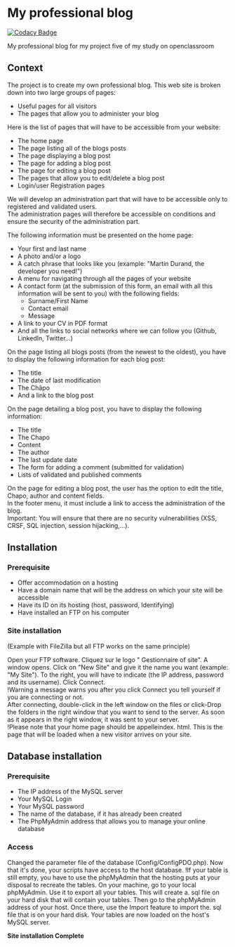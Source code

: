 # My professional blog

[![Codacy Badge](https://api.codacy.com/project/badge/Grade/93291baa746f45d7ae67a5859936cd8f)](https://app.codacy.com/app/michaelgtfr/my_professional_blog?utm_source=github.com&utm_medium=referral&utm_content=michaelgtfr/my_professional_blog&utm_campaign=Badge_Grade_Settings)

My professional blog for my project five of my study on openclassroom

## Context

The project is to create my own professional blog. This web site is broken down into two large groups of pages:

  * Useful pages for all visitors  
  * The pages that allow you to administer your blog  
  
Here is the list of pages that will have to be accessible from your website:
  
* The home page  
* The page listing all of the blogs posts  
* The page displaying a blog post  
* The page for adding a blog post  
* The page for editing a blog post  
* The pages that allow you to edit/delete a blog post  
* Login/user Registration pages  
  
We will develop an administration part that will have to be accessible only to registered and validated users.  
The administration pages will therefore be accessible on conditions and ensure the security of the administration part.  

The following information must be presented on the home page:  

* Your first and last name  
* A photo and/or a logo  
* A catch phrase that looks like you (example: "Martin Durand, the developer you need!")  
* A menu for navigating through all the pages of your website  
* A contact form (at the submission of this form, an email with all this information will be sent to you) with the following fields:       
  * Surname/First Name    
  * Contact email  
  * Message   
* A link to your CV in PDF format  
* And all the links to social networks where we can follow you (Github, LinkedIn, Twitter...)  

On the page listing all blogs posts (from the newest to the oldest), you have to display the following information for each blog post:  

* The title  
* The date of last modification  
* The Châpo  
* And a link to the blog post  
  
On the page detailing a blog post, you have to display the following information:  

* The title  
* The Chapo  
* Content  
* The author  
* The last update date  
* The form for adding a comment (submitted for validation)  
* Lists of validated and published comments  
  
On the page for editing a blog post, the user has the option to edit the title, Chapo, author and content fields.  
In the footer menu, it must include a link to access the administration of the blog.  
Important: You will ensure that there are no security vulnerabilities (XSS, CRSF, SQL injection, session hijacking,...).  

## Installation

### Prerequisite

* Offer accommodation on a hosting  
* Have a domain name that will be the address on which your site will be accessible  
* Have its ID on its hosting (host, password, Identifying)  
* Have installed an FTP on his computer  
  
### Site installation
(Example with FileZilla but all FTP works on the same principle)  

  Open your FTP software. Cliquez sur le logo " Gestionnaire of site". A window opens. Click on "New Site" and give it the name you want (example: "My Site"). To the right, you will have to indicate (the IP address, password and its username). Click Connect.  
  !Warning a message warns you after you click Connect you tell yourself if you are connecting or not.  
  After connecting, double-click in the left window on the files or click-Drop the folders in the right window that you want to send to the server. As soon as it appears in the right window, it was sent to your server.  
  !Please note that your home page should be appelleindex. html. This is the page that will be loaded when a new visitor arrives on your site.  
  
## Database installation

### Prerequisite

* The IP address of the MySQL server  
* Your MySQL Login  
* Your MySQL password  
* The name of the database, if it has already been created  
* The PhpMyAdmin address that allows you to manage your online database  
  
### Access

   Changed the parameter file of the database (Config/ConfigPDO.php). Now that it's done, your scripts have access to the host database.
   !If your table is still empty, you have to use the phpMyAdmin that the hosting puts at your disposal to recreate the tables. On your machine, go to your local phpMyAdmin. Use it to export all your tables. This will create a. sql file on your hard disk that will contain your tables. Then go to the phpMyAdmin address of your host. Once there, use the Import feature to import the. sql file that is on your hard disk. Your tables are now loaded on the host's MySQL server.  
   
   __Site installation Complete__
